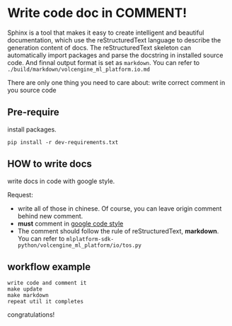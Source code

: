# Write code doc in COMMENT!

Sphinx is a tool that makes it easy to create intelligent and beautiful documentation, which use the reStructuredText language to describe the generation content of docs.
The reStructuredText skeleton can automatically import packages and parse the docstring in installed source code. And finnal output format is set as `markdown`. You can refer to `./build/markdown/volcengine_ml_platform.io.md`

There are only one thing you need to care about: write correct comment in you source code


## Pre-require
install packages.
```shell
pip install -r dev-requirements.txt
```
## HOW to write docs

write docs in code with google style.

Request:
- write all of those in chinese. Of course, you can leave origin comment behind new comment.
- **must** comment in [google code style](https://google.github.io/styleguide/pyguide.html#:~:text=3.8%20Comments%20and%20Docstrings)
- The comment should follow the rule of reStructuredText, **markdown**. You can refer to `mlplatform-sdk-python/volcengine_ml_platform/io/tos.py`

## workflow example
```
write code and comment it
make update
make markdown
repeat util it completes
```

congratulations!
